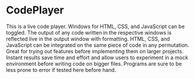 # CodePlayer

This is a live code player. Windows for HTML, CSS, and JavaScript can be toggled. The output of any code written in the respective windows is reflected live in the output window with formatting. HTML, CSS, and JavaScript can be integrated on the same piece of code in any permutation. 
Great for trying out features before implementing them on larger projects. Instant results save time and effort and allow users to experiment in a mock environment before writing code on bigger files. Programs are sure to be less prone to error if tested here before hand.
